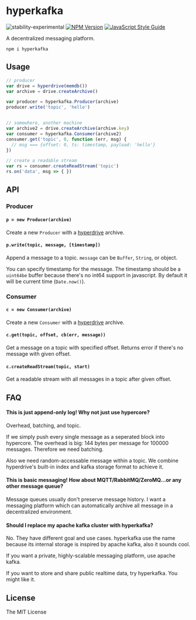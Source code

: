 # hyperkafka

![stability-experimental](https://img.shields.io/badge/stability-experimental-orange.svg?style=flat-square)
[![NPM Version](https://img.shields.io/npm/v/hyperkafka.svg?style=flat-square)](https://www.npmjs.com/package/hyperkafka)
[![JavaScript Style Guide](https://img.shields.io/badge/code%20style-standard-brightgreen.svg?style=flat-square)](http://standardjs.com/)

A decentralized messaging platform.

`npm i hyperkafka`

## Usage

```js
// producer
var drive = hyperdrive(memdb())
var archive = drive.createArchive()

var producer = hyperkafka.Producer(archive)
producer.write('topic', 'hello')


// somewhere, another machine
var archive2 = drive.createArchive(archive.key)
var consumer = hyperkafka.Consumer(archive2)
consumer.get('topic', 0, function (err, msg) {
  // msg === {offset: 0, ts: timestamp, payload: 'hello'}
})

// create a readable stream
var rs = consumer.createReadStream('topic')
rs.on('data', msg => { })
```

## API

### Producer

#### `p = new Producer(archive)`

Create a new `Producer` with a [hyperdrive](https://github.com/mafintosh/hyperdrive) archive.

#### `p.write(topic, message, [timestamp])`

Append a message to a topic. `message` can be `Buffer`, `String`, or object.

You can specify timestamp for the message. The timestamp should be a `uint64be` buffer because there's no int64 support in javascript. By default it will be current time (`Date.now()`).

### Consumer

#### `c = new Consumer(archive)`

Create a new `Consumer` with a [hyperdrive](https://github.com/mafintosh/hyperdrive) archive.

#### `c.get(topic, offset, cb(err, message))`

Get a message on a topic with specified offset. Returns error if there's no message with given offset.

#### `c.createReadStream(topic, start)`

Get a readable stream with all messages in a topic after given offset.


## FAQ

#### This is just append-only log! Why not just use hypercore?

Overhead, batching, and topic.

If we simply push every single message as a seperated block into hypercore. The overhead is big: 144 bytes per message for 100000 messages. Therefore we need batching.

Also we need random-accessable message within a topic. We combine hyperdrive's built-in index and kafka storage format to achieve it.

#### This is basic messaging! How about MQTT/RabbitMQ/ZeroMQ...or any other message queue?

Message queues usually don't preserve message history. I want a messaging platform which can automatically archive all message in a decentralized environment.

#### Should I replace my apache kafka cluster with hyperkafka?

No. They have different goal and use cases. hyperkafka use the name because its internal storage is inspired by apache kafka, also it sounds cool.

If you want a private, highly-scalable messaging platform, use apache kafka.

If you want to store and share public realtime data, try hyperkafka. You might like it.

## License

The MIT License
